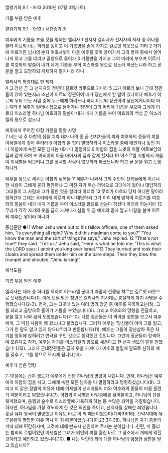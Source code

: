 열왕기하 9:1 - 9:13 
2010년 07월 31일 (토)

기름 부음 받은 예후



열왕기하 9:1 - 9:13 / 새찬송가  장


예후에게 기름을 부을 것을 명하는 엘리사 
1 선지자 엘리사가 선지자의 제자 중 하나를 불러 이르되 너는 허리를 동이고 이 기름병을 손에 가지고 길르앗 라못으로 가라 2 거기에 이르거든 님시의 손자 여호사밧의 아들 예후를 찾아 들어가서 그의 형제 중에서 일어나게 하고 그를 데리고 골방으로 들어가 3 기름병을 가지고 그의 머리에 부으며 이르기를 여호와의 말씀이 내가 네게 기름을 부어 이스라엘 왕으로 삼노라 하셨느니라 하고 곧 문을 열고 도망하되 지체하지 말지니라 하니  

엘리사의 명령대로 한 제자  
4 그 청년 곧 그 선지자의 청년이 길르앗 라못으로 가니라 5 그가 이르러 보니 군대 장관들이 앉아 있는지라 소년이 이르되 장관이여 내가 당신에게 할 말이 있나이다 예후가 이르되 우리 모든 사람 중에 누구에게 하려느냐 하니 이르되 장관이여 당신에게니이다 하는지라 6 예후가 일어나 집으로 들어가니 청년이 그의 머리에 기름을 부으며 그에게 이르되 이스라엘 하나님 여호와의 말씀이 내가 네게 기름을 부어 여호와의 백성 곧 이스라엘의 왕으로 삼노니  

예후에게 주어진 아합 가문을 멸할 사명  
7 너는 네 주 아합의 집을 치라 내가 나의 종 곧 선지자들의 피와 여호와의 종들의 피를 이세벨에게 갚아 주리라 8 아합의 온 집이 멸망하리니 이스라엘 중에 매인자나 놓인 자나 아합에게 속한 모든 남자는 내가 다 멸절하되 9 아합의 집을 느밧의 아들 여로보암의 집과 같게 하며 또 아히야의 아들 바아사의 집과 같게 할지라 10 이스르엘 지방에서 개들이 이세벨을 먹으리니 그를 장사할 사람이 없으리라 하셨느니라 하고 곧 문을 열고 도망하니라  

예후를 왕으로 세우는 아합의 심복들 
11 예후가 나와서 그의 주인의 신복들에게 이르니 한 사람이 그에게 묻되 평안하냐 그 미친 자가 무슨 까닭으로 그대에게 왔더냐 대답하되 그대들이 그 사람과 그가 말한 것을 알리라 하더라 12 무리가 이르되 당치 아니한 말이라 청하건대 그대는 우리에게 이르라 하니 대답하되 그가 이리 내게 말하여 이르기를 여호와의 말씀이 내가 네게 기름을 부어 이스라엘 왕으로 삼는다 하셨다 하더라 하는지라 13 무리가 각각 자기의 옷을 급히 가져다가 섬돌 위 곧 예후의 밑에 깔고 나팔을 불며 이르되 예후는 왕이라 하니라 



중심문단 ●11 When Jehu went out to his fellow officers, one of them asked him, "Is everything all right? Why did this madman come to you?" "You know the man and the sort of things he says," Jehu replied.  12 "That's not true!" they said. "Tell us." Jehu said, "Here is what he told me: 'This is what the LORD says: I anoint you king over Israel.'"13 They hurried and took their cloaks and spread them under him on the bare steps. Then they blew the trumpet and shouted, "Jehu is king!"

해석도움





기름 부음 받은 예후  

엘리사는 제자 중 하나를 택하여 이스라엘 군대가 아람과 전쟁을 치르는 길르앗 라못으로 보내었습니다(1). 이에 보냄 받은 청년은 엘리사의 지시대로 충실하게 자기 사명을 수행했습니다(2-3). 먼저, 그는 그곳에 있는 여러 명의 장군 중 예후를 지목하고는(5), 그를 데리고 골방으로 들어가 기름을 부었습니다(6). 그리고 여호와의 명령을 전달하고, 문을 열고 나와 급히 도망했습니다(7-10). 다른 장군들은 이 의아한 장면을 보고서 예후에게, 그 미친 사람이 왜 왔느냐고 물었습니다. 그러자 예후는 ‘당신들이 이미 그를 알고, 그가 한 말도 알고 있지 않으냐?’라고 반문합니다(11). 예후는 그들이 장난삼아 혹은 자기를 왕위에 앉히려고 연극을 꾸민 것으로 생각했던 것입니다. 그런데 장군들이 정색하며 모른다고 하자, 예후는 자기를 이스라엘의 왕으로 세운다고 한 선지 생도의 말을 전했습니다(12). 그러자 군대장관들은 급히 옷을 가져다가 예후의 발밑에 깔므로 신하의 예를 갖추고, 그를 왕으로 모시게 됩니다(13). 

예후가 받은 명령  

7-10절에는 선지 생도가 예후에게 전한 하나님의 명령이 나옵니다. 먼저, 하나님은 예후에게 아합의 집을 치고, 그에게 속한 모든 남자를 다 멸절하라고 명령하셨습니다(8). 그리고 이 같은 징벌의 이유에 대해 이세벨이 선지자들의 피와 여호와의 종들의 피를 흘렸기 때문이라고 밝혔습니다(7). 아합과 이세벨은 바알숭배를 끌어들이고, 하나님의 단을 훼파했으며, 음행과 술수로 이스라엘에 가득하게 하는 등 수많은 죄악을 저질렀습니다. 하지만, 하나님을 가장 격노하게 한 것은 의인을 죽이고, 선지자를 살해한 죄였습니다. 훗날 유다 왕국이 멸망했던 이유도 바로 이 죄 때문이었으며(대하36:16), 신약시대에 예루살렘이 멸망한 이유 역시 이 죄 때문이었습니다(마23:37-38). 하나님은 자기 종들의 피에 대해 민감하시며, 그것에 대해 반드시 신원하여 주시는 분이십니다. 한편, 피 흘리는 범죄의 주범이었던 이세벨은 그녀가 의인의 피를 흘린 바로 그 장소에서 개에게 먹힐 것이라고 예언되고 있습니다(10). 
■ 나는 악인의 죄에 대한 하나님의 엄정한 심판을 믿고 있습니까?